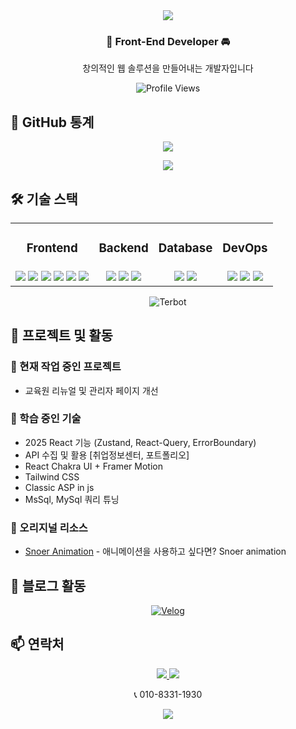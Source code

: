 <div align="center">
  <img src="https://capsule-render.vercel.app/api?type=slice&color=gradient&customColorList=12&height=200&section=header&text=SnowsFE&fontColor=ffffff&fontSize=80&animation=fadeIn&fontAlignY=70" />
</div>

<div align="center">
  <h3>🚗 Front-End Developer 🚘</h3>
  <p>창의적인 웹 솔루션을 만들어내는 개발자입니다</p>
</div>

<div align="center">
  
  ![Profile Views](https://komarev.com/ghpvc/?username=SnowsFE&color=blueviolet)
  
</div>

## 🌟 GitHub 통계

<p align="center">
  <img src="https://github-readme-stats.vercel.app/api?username=SnowsFE&show_icons=true&icon_color=CE1D2D&text_color=718096&bg_color=00000000&hide_title=true&hide_border=true&count_private=true" />
</p>

<p align="center">
  <img src="https://github-readme-stats.vercel.app/api/top-langs/?username=SnowsFE&hide=html&hide_title=true&hide_border=true&layout=compact&langs_count=6&text_color=718096&bg_color=00000000" />
</p>

## 🛠️ 기술 스택

<div align="center">
  <table>
    <tr>
      <td><h3 align="center">Frontend</h3></td>
      <td><h3 align="center">Backend</h3></td>
      <td><h3 align="center">Database</h3></td>
      <td><h3 align="center">DevOps</h3></td>
    </tr>
    <tr>
      <td>
        <div align="center">
          <img src="https://img.shields.io/badge/HTML5-E34F26?style=flat-square&logo=html5&logoColor=white" />
          <img src="https://img.shields.io/badge/CSS3-1572B6?style=flat-square&logo=css3&logoColor=white" />
          <img src="https://img.shields.io/badge/JavaScript-F7DF1E?style=flat-square&logo=javascript&logoColor=black" />
          <img src="https://img.shields.io/badge/TypeScript-3178C6?style=flat-square&logo=typescript&logoColor=white" />
          <img src="https://img.shields.io/badge/React-20232A?style=flat-square&logo=react&logoColor=61DAFB" />
          <img src="https://img.shields.io/badge/Next.js-000000?style=flat-square&logo=next.js&logoColor=white" />
        </div>
      </td>
      <td>
        <div align="center">
          <img src="https://img.shields.io/badge/Node.js-339933?style=flat-square&logo=node.js&logoColor=white" />
          <img src="https://img.shields.io/badge/Nginx-009639?style=flat-square&logo=nginx&logoColor=white" />
          <img src="https://img.shields.io/badge/PM2-2B037A?style=flat-square&logo=pm2&logoColor=white" />
        </div>
      </td>
      <td>
        <div align="center">
          <img src="https://img.shields.io/badge/MongoDB-47A248?style=flat-square&logo=mongodb&logoColor=white" />
          <img src="https://img.shields.io/badge/MSSQL-CC2927?style=flat-square&logo=microsoft-sql-server&logoColor=white" />
        </div>
      </td>
      <td>
        <div align="center">
          <img src="https://img.shields.io/badge/Git-F05032?style=flat-square&logo=git&logoColor=white" />
          <img src="https://img.shields.io/badge/GCP-4285F4?style=flat-square&logo=google-cloud&logoColor=white" />
          <img src="https://img.shields.io/badge/Ubuntu-E95420?style=flat-square&logo=ubuntu&logoColor=white" />
        </div>
      </td>
    </tr>
  </table>
</div>

<div align="center">
  <img src="https://img.shields.io/badge/Terbot-4285F4?style=for-the-badge" alt="Terbot"/>
</div>

## 🚀 프로젝트 및 활동

### 💼 현재 작업 중인 프로젝트
- 교육원 리뉴얼 및 관리자 페이지 개선

### 📖 학습 중인 기술
- 2025 React 기능 (Zustand, React-Query, ErrorBoundary)
- API 수집 및 활용 [취업정보센터, 포트폴리오]
- React Chakra UI + Framer Motion
- Tailwind CSS
- Classic ASP in js
- MsSql, MySql 쿼리 튜닝

### 🎨 오리지널 리소스
- [Snoer Animation](https://snowsfe.github.io/by-Snoer/) - 애니메이션을 사용하고 싶다면? Snoer animation

## 📝 블로그 활동

<div align="center">
  <a href="https://velog.io/@snowfe/posts" target="_blank">
    <img src="https://img.shields.io/badge/Velog-20c997?style=for-the-badge&logo=velog&logoColor=white" alt="Velog"/>
  </a>
</div>

## 📫 연락처

<div align="center">
  <p>
    <a href="mailto:snoerkr@gmail.com">
      <img src="https://img.shields.io/badge/Gmail-d14836?style=for-the-badge&logo=Gmail&logoColor=white"/>
    </a>
    <a href="https://www.youtube.com/channel/UC1iZXiMEallYFxN66sA1NwA">
      <img src="https://img.shields.io/badge/YouTube-FF0000?style=for-the-badge&logo=youtube&logoColor=white"/>
    </a>
  </p>
  <p>📞 010-8331-1930</p>
</div>

<div align="center">
  <img src="https://capsule-render.vercel.app/api?type=slice&color=gradient&customColorList=12&height=80&section=footer" />
</div>
